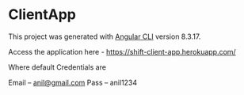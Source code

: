 # ClientApp

This project was generated with [Angular CLI](https://github.com/angular/angular-cli) version 8.3.17.

Access the application here - https://shift-client-app.herokuapp.com/

Where default Credentials are

Email – anil@gmail.com
Pass – anil1234
